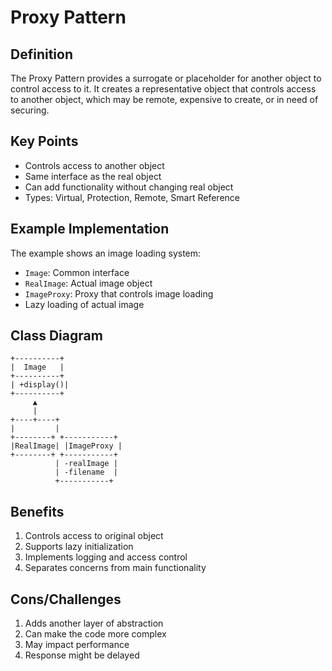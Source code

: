 # Proxy Pattern

## Definition
The Proxy Pattern provides a surrogate or placeholder for another object to control access to it. It creates a representative object that controls access to another object, which may be remote, expensive to create, or in need of securing.

## Key Points
- Controls access to another object
- Same interface as the real object
- Can add functionality without changing real object
- Types: Virtual, Protection, Remote, Smart Reference

## Example Implementation
The example shows an image loading system:
- `Image`: Common interface
- `RealImage`: Actual image object
- `ImageProxy`: Proxy that controls image loading
- Lazy loading of actual image

## Class Diagram
```
+----------+
|  Image   |
+----------+
| +display()|
+----------+
     ▲
     |
+----+----+
|         |
+--------+ +-----------+
|RealImage| |ImageProxy |
+--------+ +-----------+
          | -realImage |
          | -filename  |
          +-----------+
```

## Benefits
1. Controls access to original object
2. Supports lazy initialization
3. Implements logging and access control
4. Separates concerns from main functionality

## Cons/Challenges
1. Adds another layer of abstraction
2. Can make the code more complex
3. May impact performance
4. Response might be delayed
